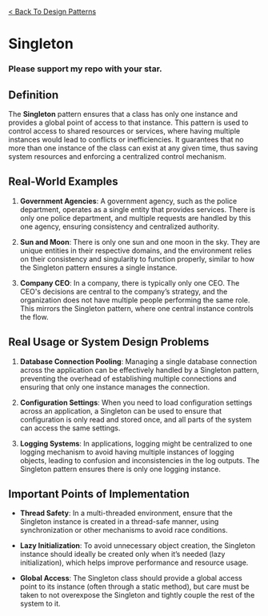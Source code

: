 [< Back To Design Patterns](../../../)

# Singleton
### Please support my repo with your star.

## Definition
The **Singleton** pattern ensures that a class has only one instance and provides a global point of access to that instance. This pattern is used to control access to shared resources or services, where having multiple instances would lead to conflicts or inefficiencies. It guarantees that no more than one instance of the class can exist at any given time, thus saving system resources and enforcing a centralized control mechanism.

## Real-World Examples
1. **Government Agencies**: A government agency, such as the police department, operates as a single entity that provides services. There is only one police department, and multiple requests are handled by this one agency, ensuring consistency and centralized authority.

2. **Sun and Moon**: There is only one sun and one moon in the sky. They are unique entities in their respective domains, and the environment relies on their consistency and singularity to function properly, similar to how the Singleton pattern ensures a single instance.

3. **Company CEO**: In a company, there is typically only one CEO. The CEO's decisions are central to the company’s strategy, and the organization does not have multiple people performing the same role. This mirrors the Singleton pattern, where one central instance controls the flow.

## Real Usage or System Design Problems
1. **Database Connection Pooling**: Managing a single database connection across the application can be effectively handled by a Singleton pattern, preventing the overhead of establishing multiple connections and ensuring that only one instance manages the connection.

2. **Configuration Settings**: When you need to load configuration settings across an application, a Singleton can be used to ensure that configuration is only read and stored once, and all parts of the system can access the same settings.

3. **Logging Systems**: In applications, logging might be centralized to one logging mechanism to avoid having multiple instances of logging objects, leading to confusion and inconsistencies in the log outputs. The Singleton pattern ensures there is only one logging instance.

## Important Points of Implementation
- **Thread Safety**: In a multi-threaded environment, ensure that the Singleton instance is created in a thread-safe manner, using synchronization or other mechanisms to avoid race conditions.

- **Lazy Initialization**: To avoid unnecessary object creation, the Singleton instance should ideally be created only when it’s needed (lazy initialization), which helps improve performance and resource usage.

- **Global Access**: The Singleton class should provide a global access point to its instance (often through a static method), but care must be taken to not overexpose the Singleton and tightly couple the rest of the system to it.
